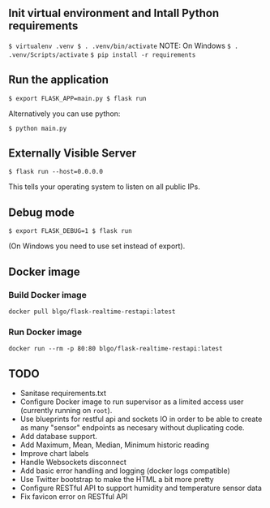 ## Init virtual environment and Intall Python requirements
`
$ virtualenv .venv
$ . .venv/bin/activate
`
NOTE: On Windows `$ . .venv/Scripts/activate`
`
$ pip install -r requirements
`

## Run the application
`
$ export FLASK_APP=main.py
$ flask run
`

Alternatively you can use python:

`$ python main.py`

## Externally Visible Server

`$ flask run --host=0.0.0.0`

This tells your operating system to listen on all public IPs.

## Debug mode
`
$ export FLASK_DEBUG=1
$ flask run
`

(On Windows you need to use set instead of export).

## Docker image

### Build Docker image

`docker pull blgo/flask-realtime-restapi:latest`

### Run Docker image

`docker run --rm -p 80:80 blgo/flask-realtime-restapi:latest`


## TODO
* Sanitase requirements.txt
* Configure Docker image to run supervisor as a limited access user (currently running on `root`).
* Use blueprints for restful api and sockets IO in order to be able to create as many "sensor" endpoints as necesary without duplicating code. 
* Add database support.
* Add Maximum, Mean, Median, Minimum historic reading
* Improve chart labels
* Handle Websockets disconnect
* Add basic error handling and logging (docker logs compatible)
* Use Twitter bootstrap to make the HTML a bit more pretty
* Configure RESTful API to support humidity and temperature sensor data
* Fix favicon error on RESTful API

